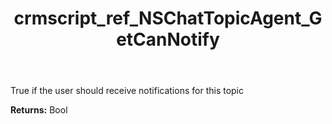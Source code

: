 ﻿---
title: crmscript_ref_NSChatTopicAgent_GetCanNotify
description: Bool NSChatTopicAgent.GetCanNotify()
intellisense: NSChatTopicAgent.GetCanNotify
keywords: NSChatTopicAgent, GetCanNotify
so.topic: reference
---

True if the user should receive notifications for this topic

**Returns:** Bool


